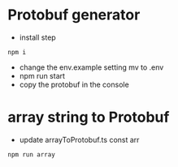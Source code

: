 # Protobuf generator

- install step
```
npm i
```
- change the env.example setting mv to .env
- npm run start
- copy the protobuf in the console


# array string to Protobuf
- update arrayToProtobuf.ts 
const arr 
```
npm run array
```